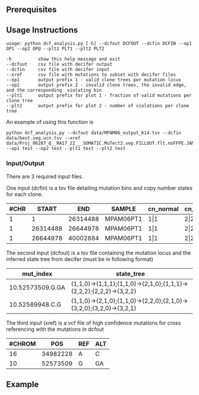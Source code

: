 ## Prerequisites 

## Usage Instructions

```
usage: python dcf_analysis.py [-h] --dcfout DCFOUT --dcfin DCFIN --op1 OP1 --op2 OP@ --plt1 PLT1 --plt2 PLT2 

-h          show this help message and exit 
--dcfout    csv file with decifer output
--dcfin     csv file with decifer input
--xref      csv file with mutations to subset with decifer files
--op1       output prefix 1 - valid clone trees per mutation locus
--op2       output prefix 2 - invalid clone trees, the invalid edge, and the corresponding  violating bin
--plt1      output prefix for plot 1 - fraction of valid mutations per clone tree
--plt2      output prefix for plot 2 - number of violations per clone tree
```
An example of using this function is 

```
python dcf_analysis.py --dcfout data/MPAM06_output_K14.tsv --dcfin data/best.seg.ucn.tsv --xref data/Proj_06287_Q__RA17_22___SOMATIC.MuTect2.vep.FILLOUT.flt.noFFPE.JAM_filtered.vcf --op1 test --op2 test --plt1 test --plt2 test

```

### Input/Output
There are 3 required input files. 

One input (dcfin) is a tsv file detailing mutation bins and copy number states for each clone. 

| #CHR  |START     | END     | SAMPLE  | cn_normal  | cn_clone1 | cn_clone2 | cn_clone3 |
| ---   | ---------| --------|---------| ---------- |-----------|-----------|-----------|
| 1     |1         |26314488 |MPAM06PT1|    1\|1	| 2\|2	    |	2\|2 	| 2\|2	    |
| 1     |26314488  |26644978 |MPAM06PT1|    1\|1	| 2\|2	    |	2\|2 	| 2\|1	    |
| 1     |26644978  |40002884 |MPAM06PT1|    1\|1	| 2\|2	    |	2\|2 	| 2\|2	    |


The second input (dcfout) is a tsv file containing the mutation locus and the inferred state tree from decifer (must be in following format)

| mut_index        | state_tree                                                          |
| -----------------| --------------------------------------------------------------------|
|10.52573509.G.GA  | (1,1,0)->(1,1,1);(1,1,0)->(2,1,0);(1,1,1)->(2,2,2);(2,2,2)->(3,2,2) |
|10.52589948.C.G   | (1,1,0)->(2,1,0);(1,1,0)->(2,2,0);(2,1,0)->(3,2,0);(3,2,0)->(3,2,1) |

The third input (xref) is a vcf file of high confidence mutations for cross referencing with the mutations in dcfout

| #CHROM      | POS              | REF              |ALT           |
| ------------| -----------------| -----------------| -------------|
| 16          |34982228          |A                 | C            |
| 10          |52573509          |G                 | GA           |



## Example